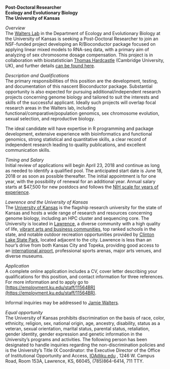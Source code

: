 
**Post-Doctoral Researcher   
Ecology and Evolutionary Biology  
The University of Kansas** 

_Overview_  
The [Walters Lab](http://www.walterslab.org/) in the Department of Ecology and Evolutionary Biology at the University of Kansas is seeking a Post-Doctoral Researcher to join an NSF-funded project developing an R/Bioconductor package focused on applying linear mixed models to RNA-seq data, with a primary aim of analyzing of sex chromosome dosage compensation. This project is in collaboration with biostatistician [Thomas Hardcastle](http://people.ds.cam.ac.uk/tjh48/) (Cambridge University, UK), and further details [can be found here](https://walterslab.github.io/doseR/).

_Description and Qualifications_  
The primary responsibilities of this position are the development, testing, and documentation of this nascent Bioconductor package. Substantial opportunity is also expected for pursuing additional/independent research projects concerning genome biology and tailored to suit the interests and skills of the successful applicant. Ideally such projects will overlap focal research areas in the Walters lab, including functional/comparative/population genomics, sex chromosome evolution, sexual selection, and reproductive biology.    

The ideal candidate will have expertise in R programming and package development, extensive experience with bioinformatics and functional genomics, strong statistical and quantitative skills, a clear record of independent research leading to quality publications, and excellent communication skills. 

_Timing and Salary_  
Initial review of applications will begin April 23, 2018 and continue as long as needed to identify a qualified pool. The anticipated start date is June 18, 2018 or as soon as possible thereafter. The initial appointment is for one year, with the possibility of renewal for an additional year. Annual salary starts at $47,500 for new postdocs and follows the [NIH scale for years of experience](https://grants.nih.gov/grants/guide/notice-files/NOT-OD-17-003.html).

_Lawrence and the University of Kansas_  
The [University of Kansas](https://www.ku.edu/) is the flagship research university for the state of Kansas and hosts a wide range of research and resources concerning genome biology, including an HPC cluster and sequencing core. The University is located in [Lawrence](https://en.wikipedia.org/wiki/Lawrence,_Kansas), a diverse community with a high quality of life, [vibrant arts and business communities](https://unmistakablylawrence.com/), top ranked schools in the state, and notable outdoor recreation opportunities provided by [Clinton Lake State Park](http://ksoutdoors.com/State-Parks/Locations/Clinton), located adjacent to the city. Lawrence is less than an hour’s drive from both Kansas City and Topeka, providing good access to an [international airport](http://www.flykci.com/), professional sports arenas, major arts venues, and diverse museums. 

_Application_  
A complete online application includes a CV, cover letter describing your qualifications for this position, and contact information for three references. For more information and to apply go to [https://employment.ku.edu/staff/11564BR](https://employment.ku.edu/staff/11564BR).  

Informal inquiries may be addressed to [Jamie Walters](https://eeb.ku.edu/james-r-walters).

_Equal opportunity_  
The University of Kansas prohibits discrimination on the basis of race, color, ethnicity, religion, sex, national origin, age, ancestry, disability, status as a veteran, sexual orientation, marital status, parental status, retaliation, gender identity, gender expression and genetic information in the University’s programs and activities. The following person has been designated to handle inquiries regarding the non-discrimination policies and is the University’s Title IX Coordinator: the Executive Director of the Office of Institutional Opportunity and Access, IOA@ku.edu , 1246 W. Campus Road, Room 153A, Lawrence, KS, 66045, (785)864-6414, 711 TTY.
